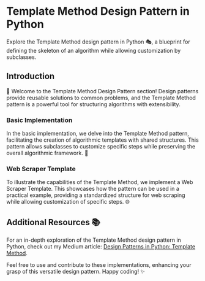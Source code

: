 # Template Method Design Pattern in Python

Explore the Template Method design pattern in Python 🎭, a blueprint for defining the skeleton of an algorithm while allowing customization by subclasses.

## Introduction

👋 Welcome to the Template Method Design Pattern section! Design patterns provide reusable solutions to common problems, and the Template Method pattern is a powerful tool for structuring algorithms with extensibility.

### Basic Implementation

In the basic implementation, we delve into the Template Method pattern, facilitating the creation of algorithmic templates with shared structures. This pattern allows subclasses to customize specific steps while preserving the overall algorithmic framework. 🚀

### Web Scraper Template

To illustrate the capabilities of the Template Method, we implement a Web Scraper Template. This showcases how the pattern can be used in a practical example, providing a standardized structure for web scraping while allowing customization of specific steps. 🌐

## Additional Resources 📚

For an in-depth exploration of the Template Method design pattern in Python, check out my Medium article: [Design Patterns in Python: Template Method](https://medium.com/@amirm.lavasani/design-patterns-in-python-template-method-1b76fb561c4a).

Feel free to use and contribute to these implementations, enhancing your grasp of this versatile design pattern. Happy coding! ✨
